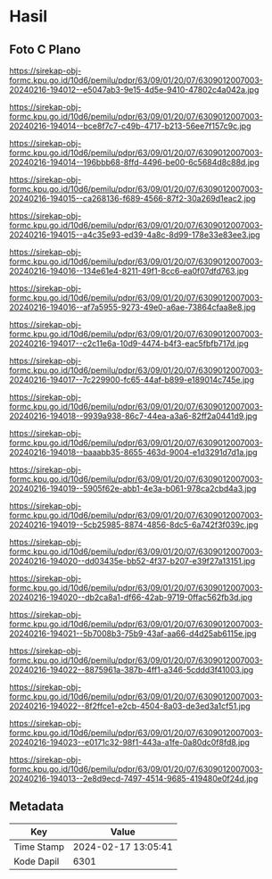 # Hasil

## Foto C Plano

https://sirekap-obj-formc.kpu.go.id/10d6/pemilu/pdpr/63/09/01/20/07/6309012007003-20240216-194012--e5047ab3-9e15-4d5e-9410-47802c4a042a.jpg

https://sirekap-obj-formc.kpu.go.id/10d6/pemilu/pdpr/63/09/01/20/07/6309012007003-20240216-194014--bce8f7c7-c49b-4717-b213-56ee7f157c9c.jpg

https://sirekap-obj-formc.kpu.go.id/10d6/pemilu/pdpr/63/09/01/20/07/6309012007003-20240216-194014--196bbb68-8ffd-4496-be00-6c5684d8c88d.jpg

https://sirekap-obj-formc.kpu.go.id/10d6/pemilu/pdpr/63/09/01/20/07/6309012007003-20240216-194015--ca268136-f689-4566-87f2-30a269d1eac2.jpg

https://sirekap-obj-formc.kpu.go.id/10d6/pemilu/pdpr/63/09/01/20/07/6309012007003-20240216-194015--a4c35e93-ed39-4a8c-8d99-178e33e83ee3.jpg

https://sirekap-obj-formc.kpu.go.id/10d6/pemilu/pdpr/63/09/01/20/07/6309012007003-20240216-194016--134e61e4-8211-49f1-8cc6-ea0f07dfd763.jpg

https://sirekap-obj-formc.kpu.go.id/10d6/pemilu/pdpr/63/09/01/20/07/6309012007003-20240216-194016--af7a5955-9273-49e0-a6ae-73864cfaa8e8.jpg

https://sirekap-obj-formc.kpu.go.id/10d6/pemilu/pdpr/63/09/01/20/07/6309012007003-20240216-194017--c2c11e6a-10d9-4474-b4f3-eac5fbfb717d.jpg

https://sirekap-obj-formc.kpu.go.id/10d6/pemilu/pdpr/63/09/01/20/07/6309012007003-20240216-194017--7c229900-fc65-44af-b899-e189014c745e.jpg

https://sirekap-obj-formc.kpu.go.id/10d6/pemilu/pdpr/63/09/01/20/07/6309012007003-20240216-194018--9939a938-86c7-44ea-a3a6-82ff2a0441d9.jpg

https://sirekap-obj-formc.kpu.go.id/10d6/pemilu/pdpr/63/09/01/20/07/6309012007003-20240216-194018--baaabb35-8655-463d-9004-e1d3291d7d1a.jpg

https://sirekap-obj-formc.kpu.go.id/10d6/pemilu/pdpr/63/09/01/20/07/6309012007003-20240216-194019--5905f62e-abb1-4e3a-b061-978ca2cbd4a3.jpg

https://sirekap-obj-formc.kpu.go.id/10d6/pemilu/pdpr/63/09/01/20/07/6309012007003-20240216-194019--5cb25985-8874-4856-8dc5-6a742f3f039c.jpg

https://sirekap-obj-formc.kpu.go.id/10d6/pemilu/pdpr/63/09/01/20/07/6309012007003-20240216-194020--dd03435e-bb52-4f37-b207-e39f27a13151.jpg

https://sirekap-obj-formc.kpu.go.id/10d6/pemilu/pdpr/63/09/01/20/07/6309012007003-20240216-194020--db2ca8a1-df66-42ab-9719-0ffac562fb3d.jpg

https://sirekap-obj-formc.kpu.go.id/10d6/pemilu/pdpr/63/09/01/20/07/6309012007003-20240216-194021--5b7008b3-75b9-43af-aa66-d4d25ab6115e.jpg

https://sirekap-obj-formc.kpu.go.id/10d6/pemilu/pdpr/63/09/01/20/07/6309012007003-20240216-194022--8875961a-387b-4ff1-a346-5cddd3f41003.jpg

https://sirekap-obj-formc.kpu.go.id/10d6/pemilu/pdpr/63/09/01/20/07/6309012007003-20240216-194022--8f2ffce1-e2cb-4504-8a03-de3ed3a1cf51.jpg

https://sirekap-obj-formc.kpu.go.id/10d6/pemilu/pdpr/63/09/01/20/07/6309012007003-20240216-194023--e0171c32-98f1-443a-a1fe-0a80dc0f8fd8.jpg

https://sirekap-obj-formc.kpu.go.id/10d6/pemilu/pdpr/63/09/01/20/07/6309012007003-20240216-194013--2e8d9ecd-7497-4514-9685-419480e0f24d.jpg


## Metadata

| Key        | Value               |
| ---------- | ------------------- |
| Time Stamp | 2024-02-17 13:05:41 |
| Kode Dapil | 6301                |



